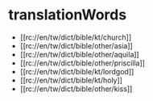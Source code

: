 # translationWords

* [[rc://en/tw/dict/bible/kt/church]]
* [[rc://en/tw/dict/bible/other/asia]]
* [[rc://en/tw/dict/bible/other/aquila]]
* [[rc://en/tw/dict/bible/other/priscilla]]
* [[rc://en/tw/dict/bible/kt/lordgod]]
* [[rc://en/tw/dict/bible/kt/holy]]
* [[rc://en/tw/dict/bible/other/kiss]]